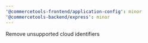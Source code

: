 ```yaml
---
'@commercetools-frontend/application-config': minor
'@commercetools-backend/express': minor
---
```


Remove unsupported cloud identifiers
